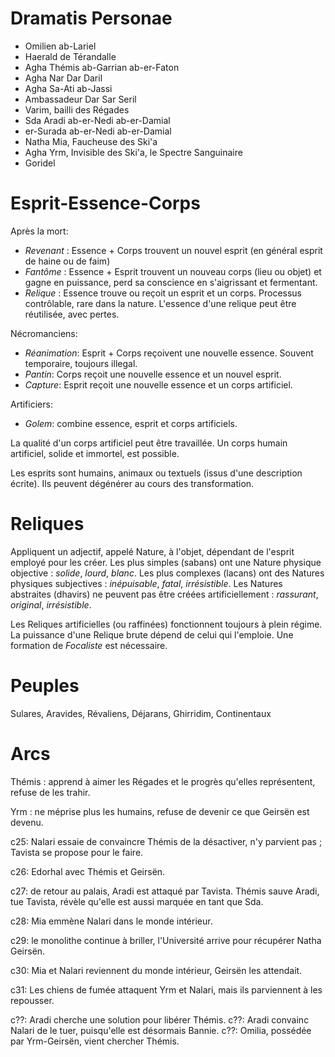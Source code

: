# Dramatis Personae 

  - Omilien ab-Lariel
  - Haerald de Térandalle
  - Agha Thémis ab-Garrian ab-er-Faton
  - Agha Nar Dar Daril 
  - Agha Sa-Ati ab-Jassi
  - Ambassadeur Dar Sar Seril
  - Varim, bailli des Régades 
  - Sda Aradi ab-er-Nedi ab-er-Damial
  - er-Surada ab-er-Nedi ab-er-Damial
  - Natha Mia, Faucheuse des Ski'a
  - Agha Yrm, Invisible des Ski'a, le Spectre Sanguinaire
  - Goridel

# Esprit-Essence-Corps

Après la mort:

  - *Revenant* : Essence + Corps trouvent un nouvel esprit (en général esprit de haine ou de faim) 
  - *Fantôme* : Essence + Esprit trouvent un nouveau corps (lieu ou objet) et gagne en puissance, perd sa conscience en s'aigrissant et fermentant.
  - *Relique* : Essence trouve ou reçoit un esprit et un corps. Processus contrôlable, rare dans la nature. L'essence d'une relique peut être réutilisée, avec pertes. 

Nécromanciens:

  - *Réanimation*: Esprit + Corps reçoivent une nouvelle essence. Souvent temporaire, toujours illegal.
  - *Pantin*: Corps reçoit une nouvelle essence et un nouvel esprit. 
  - *Capture*: Esprit reçoit une nouvelle essence et un corps artificiel.

Artificiers:

  - *Golem*: combine essence, esprit et corps artificiels. 

La qualité d'un corps artificiel peut être travaillée. Un corps humain artificiel, solide et immortel, est possible.

Les esprits sont humains, animaux ou textuels (issus d'une description écrite). Ils peuvent dégénérer au cours des transformation.

# Reliques

Appliquent un adjectif, appelé Nature, à l'objet, dépendant de l'esprit employé pour les créer. Les plus simples (sabans) ont une Nature physique objective : *solide*, *lourd*, *blanc*. Les plus complexes (lacans) ont des Natures physiques subjectives : *inépuisable*, *fatal*, *irrésistible*. Les Natures abstraites (dhavirs) ne peuvent pas être créées artificiellement : *rassurant*, *original*, *irrésistible*.

Les Reliques artificielles (ou raffinées) fonctionnent toujours à plein régime. La puissance d'une Relique brute dépend de celui qui l'emploie. Une formation de *Focaliste* est nécessaire.

# Peuples 

Sulares, Aravides, Révaliens, Déjarans, Ghirridim, Continentaux

# Arcs

Thémis : apprend à aimer les Régades et le progrès qu'elles représentent, refuse de les trahir.

Yrm : ne méprise plus les humains, refuse de devenir ce que Geirsën est devenu. 

c25: Nalari essaie de convaincre Thémis de la désactiver, n'y parvient pas ; Tavista se propose pour le faire.

c26: Edorhal avec Thémis et Geirsën.

c27: de retour au palais, Aradi est attaqué par Tavista. Thémis sauve Aradi, tue Tavista, révèle qu'elle est aussi marquée en tant que Sda.

c28: Mia emmène Nalari dans le monde intérieur.

c29: le monolithe continue à briller, l'Université arrive pour récupérer Natha Geirsën.

c30: Mia et Nalari reviennent du monde intérieur, Geirsën les attendait. 

c31: Les chiens de fumée attaquent Yrm et Nalari, mais ils parviennent à les repousser. 



c??: Aradi cherche une solution pour libérer Thémis.
c??: Aradi convainc Nalari de le tuer, puisqu'elle est désormais Bannie. 
c??: Omilia, possédée par Yrm-Geirsën, vient chercher Thémis.